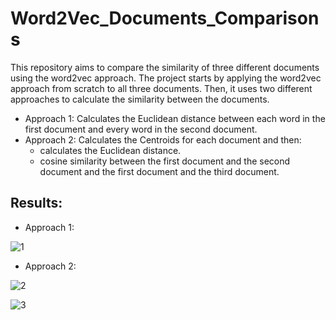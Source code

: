 # Word2Vec_Documents_Comparisons
This repository aims to compare the similarity of three different documents using the word2vec approach. The project starts by applying the word2vec approach from scratch to all three documents. Then, it uses two different approaches to calculate the similarity between the documents.

- Approach 1: Calculates the Euclidean distance between each word in the first document and every word in the second document.
- Approach 2: Calculates the Centroids for each document and then:
  - calculates the Euclidean distance.
  - cosine similarity between the first document and the second document and the first document and the third document.

## Results:
- Approach 1:

![1](https://user-images.githubusercontent.com/60902991/212784190-8949ae57-65fa-4bf2-9e95-8d4eeb380112.png)

- Approach 2:

![2](https://user-images.githubusercontent.com/60902991/212784193-0f21de29-0f19-4345-8b75-91a729772a85.png)

![3](https://user-images.githubusercontent.com/60902991/212784194-cd695a06-3126-464f-b274-b8beff392763.png)
